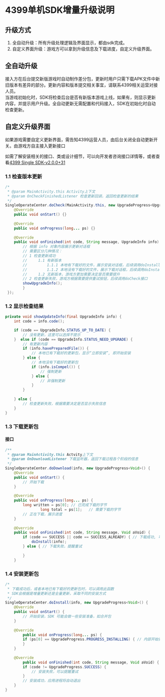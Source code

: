 ﻿# 4399单机SDK增量升级说明
## 升级方式

1. 全自动升级：所有升级处理逻辑及界面显示，都由sdk完成。
2. 自定义界面升级：游戏方可以拿到升级信息及下载进度，自定义升级界面。

## 全自动升级
接入方在后台提交新版游戏时自动制作差分包，更新时用户只需下载APK文件中新旧版本有差异的部分。更新内容和版本提交相关事宜，请联系4399相关运营对接人员。  
当游戏初始化时，SDK将检查后台是否有新版本游戏上线，如果有，则显示更新内容，并提示用户升级。全自动更新无需配置和代码接入，SDK在初始化时自动检查更新。

## 自定义升级界面
如果游戏需要自定义更新界面，需告知4399运营人员，由后台关闭全自动更新开关。由游戏方自主接入更新接口  

如需了解安装相关的接口、类或设计细节，可以向开发者咨询接口详情等，或者查看[4399 Single SDK-v2.0.0+31]( http://common:kCcy8iper6@sdkftp.4399doc.com/internal/single/2.0/javadoc/index.html
)

### 1.1 检查版本更新
```java
/*
 * @param MainActivity.this Activity上下文
 * @param OnCheckFinishedListener 检查更新回调，返回检查更新的结果
 */
SingleOperateCenter.doCheck(MainActivity.this, new UpgradeProgress<UpgradeInfo>() {
	@Override
	public void onStart() {}
	
	@Override
	public void onProgress(long... ps) {}
	
	@Override
	public void onFinished(int code, String message, UpgradeInfo info) {
	    // 根据 info 对象内容展示更新对话框
	    // 需要区分几种情况：
	    // 1 检查更新成功
	    //     1.1 有新版本
	    //         1.1.1 本地有下载好的文件，展示安装对话框，后续调用doInstall接口
	    //         1.1.2 本地没有下载好的文件，展示下载对话框，后续调用doInstall接口
	    //     1.2 无新版本，游戏方更加需要决定是否需要提升
	    // 2 检查更新失败，游戏方根据需要提供重试按钮，后续调用doCheck接口
	    showUpgradeInfo();
        }
 });
```

### 1.2 显示检查结果
```java
private void showUpdateInfo(final UpgradeInfo info) {
	int code = info.code();

	if (code == UpgradeInfo.STATUS_UP_TO_DATE) {
		// 没有更新，这里可以选择不提示
	}  else if (code == UpgradeInfo.STATUS_NEED_UPGRADE) {
		// 有更新内容
		if (info.havePreparedFile()) {
			// 本地已有下载好的更新包，显示“立即安装”, 即开始安装
		} else {
			// 本地没有下载好的更新包
			if (info.isCompel()) {
				// 强制更新
			} else {
				// 非强制更新
			}
		}
	
	} else {
		// 检查更新失败，根据需要决定是否显示失败信息
	}
}
```

### 1.3 下载更新包
#### 接口
```java
/**
 * @param MainActivity.this Actvity上下文
 * @param OnDownloadListener 下载监听器，返回下载过程各个阶段的信息
 */
SingleOperateCenter.doDownload(info, new UpgradeProgress<Void>() {
	@Override
	public void onStart() {
		// 开始下载
	}
	
	@Override
	public void onProgress(long... ps) {
		long written = ps[0]; // 已完成下载的字节
                long total = ps[1];   // 需要下载的字节
		// 正在下载，展示进度
	}
	
	@Override
	public void onFinished(int code, String message, Void aVoid) {
		if (code == SUCCESS || code == SUCCESS_ALREADY) { // 下载成功, 可以提
			doInstall(info);
		} else { // 下载失败，提醒重试
			
		}
	}
```
### 1.4 安装更新包
```java
/*
 * 下载成功后，或者本地已有下载好的更新包时，可以调用此函数
 * SDK会根据是增量更新还是全量更新，采取不同的安装方式
 */
SingleOperateCenter.doInstall(info, new UpgradeProgress<Void>() {
	@Override
	public void onStart() {
		// 开始安装，SDK 可能会做一些安装准备，如合并包
	}
	
	@Override
        public void onProgress(long... ps) {
		if (ps[0] == UpgradeProgress.PROGRESS_INSTALLING) { // 内部开始安装流程
		}
	}
	
	@Override
        public void onFinished(int code, String message, Void aVoid) {
		if (code != UpgradeProgress.SUCCESS) { 
			// 安装失败，可以提醒重试
		} 
		// 安装成功，应用进程将自动退出
	}
}
```


